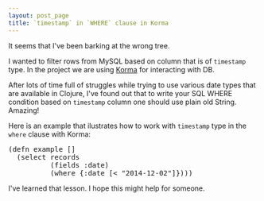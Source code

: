 ```yaml
---
layout: post_page
title: `timestamp` in `WHERE` clause in Korma
---
```


It seems that I've been barking at the wrong tree.

I wanted to filter rows from MySQL based on column that is of `timestamp` type. In the project we are using [Korma](http://sqlkorma.com/) for interacting with DB.

After lots of time full of struggles while trying to use various date types that are available in Clojure, I've found out that to write your SQL WHERE condition based on `timestamp` column one should use plain old String. Amazing!

Here is an example that ilustrates how to work with `timestamp` type in the `where` clause with Korma:

<pre>
(defn example []
  (select records
          (fields :date)
          (where {:date [< "2014-12-02"]})))
</pre>

I've learned that lesson. I hope this might help for someone.
